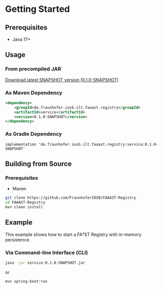 # Getting Started

## Prerequisites

-   Java 17+

## Usage

### From precompiled JAR

<!--start:download-snapshot-->
[Download latest SNAPSHOT version (0.1.0-SNAPSHOT)](https://oss.sonatype.org/service/local/artifact/maven/redirect?r=snapshots&&g=de.fraunhofer.iosb.ilt.faaast.registry&&a=service&&v=0.1.0-SNAPSHOT)<!--end:download-snapshot-->

### As Maven Dependency

```xml
<dependency>
	<groupId>de.fraunhofer.iosb.ilt.faaast.registry</groupId>
	<artifactId>service</artifactId>
	<version>0.1.0-SNAPSHOT</version>
</dependency>
```

### As Gradle Dependency

```text
implementation 'de.fraunhofer.iosb.ilt.faaast.registry:service:0.1.0-SNAPSHOT'
```

## Building from Source

### Prerequisites

-   Maven

```sh
git clone https://github.com/FraunhoferIOSB/FAAAST-Registry
cd FAAAST-Registry
mvn clean install
```

## Example

This example shows how to start a FA³ST Registry with in-memory persistence.

### Via Command-line Interface (CLI)

```sh
java -jar service-0.1.0-SNAPSHOT.jar
```

or

```sh
mvn spring-boot:run
```
